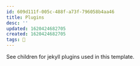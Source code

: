 ```yaml
---
id: 609d111f-005c-488f-a73f-796058b4aa46
title: Plugins
desc: ''
updated: 1620424682705
created: 1620424682705
tags: 🎋
---
```


See children for jekyll plugins used in this template.
